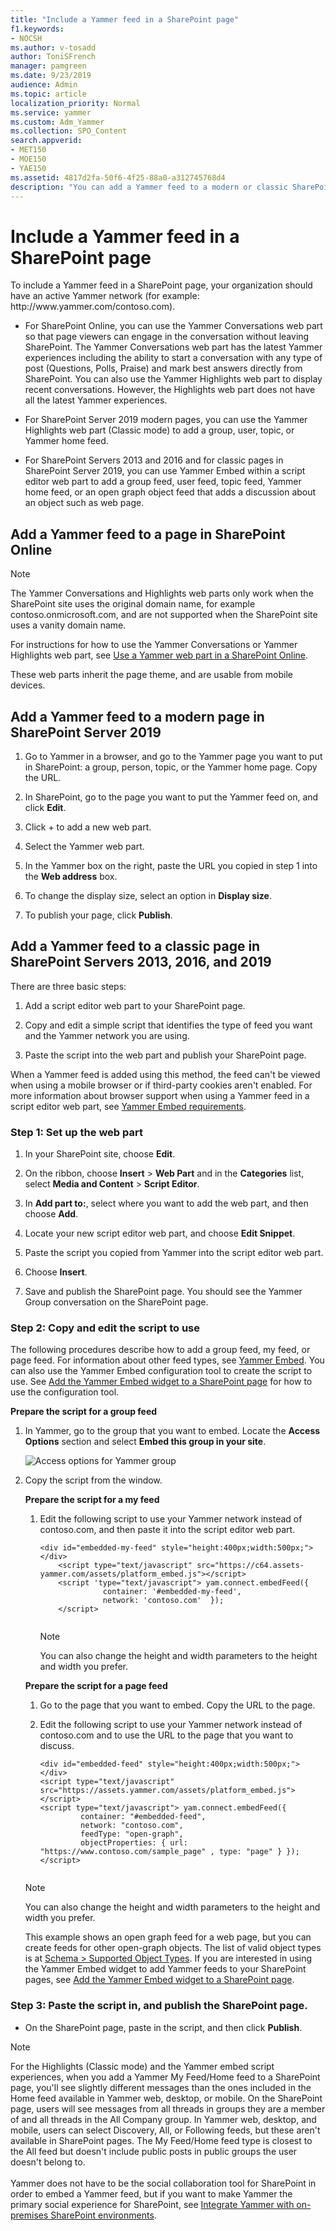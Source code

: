 ```yaml
---
title: "Include a Yammer feed in a SharePoint page"
f1.keywords:
- NOCSH
ms.author: v-tosadd
author: ToniSFrench
manager: pamgreen
ms.date: 9/23/2019
audience: Admin
ms.topic: article
localization_priority: Normal
ms.service: yammer
ms.custom: Adm_Yammer
ms.collection: SPO_Content
search.appverid:
- MET150
- MOE150
- YAE150
ms.assetid: 4817d2fa-50f6-4f25-88a0-a312745768d4
description: "You can add a Yammer feed to a modern or classic SharePoint site page."
---
```


# Include a Yammer feed in a SharePoint page

To include a Yammer feed in a SharePoint page, your organization should have an active Yammer network (for example: http&#58;//www&#46;yammer&#46;com/contoso&#46;com). 

- For SharePoint Online, you can use the Yammer Conversations web part so that page viewers can engage in the conversation without leaving SharePoint.  The Yammer Conversations web part has the latest Yammer experiences including the ability to start a conversation with any type of post (Questions, Polls, Praise) and mark best answers directly from SharePoint. You can also use the Yammer Highlights web part to display recent conversations. However, the Highlights web part does not have all the latest Yammer experiences. 

- For SharePoint Server 2019 modern pages, you can use the Yammer Highlights web part (Classic mode) to add a group, user, topic, or Yammer home feed.

- For SharePoint Servers 2013 and 2016 and for classic pages in SharePoint Server 2019, you can use Yammer Embed within a script editor web part to add a group feed, user feed, topic feed, Yammer home feed, or an open graph object feed that adds a discussion about an object such as web page. 
  
## Add a Yammer feed to a page in SharePoint Online

>[!NOTE]
> The Yammer Conversations and Highlights web parts only work when the SharePoint site uses the original domain name, for example contoso.onmicrosoft.com, and are not supported when the SharePoint site uses a vanity domain name.

For instructions for how to use the Yammer Conversations or Yammer Highlights web part, see [Use a Yammer web part in a SharePoint Online](https://support.office.com/article/a53cfa0c-3d09-42c8-a286-1038a81c59da). 

These web parts inherit the page theme, and are usable from mobile devices. 

## Add a Yammer feed to a modern page in SharePoint Server 2019

1. Go to Yammer in a browser, and go to the Yammer page you want to put in SharePoint: a group, person, topic, or the Yammer home page. Copy the URL. 

2. In SharePoint, go to the page you want to put the Yammer feed on, and click **Edit**.

3. Click + to add a new web part. 

4. Select the Yammer web part.

5. In the Yammer box on the right, paste the URL you copied in step 1 into the **Web address** box.

6. To change the display size, select an option in **Display size**. 

7. To publish your page, click **Publish**.

## Add a Yammer feed to a classic page in SharePoint Servers 2013, 2016, and 2019 
<a name="AddFeed"> </a>

There are three basic steps:

1. Add a script editor web part to your SharePoint page.

2. Copy and edit a simple script that identifies the type of feed you want and the Yammer network you are using.
    
3. Paste the script into the web part and publish your SharePoint page. 

When a Yammer feed is added using this method, the feed can't be viewed when using a mobile browser or if third-party cookies aren't enabled. For more information about browser support when using a Yammer feed in a script editor web part, see [Yammer Embed requirements](https://developer.yammer.com/docs/requirements).
    
### Step 1: Set up the web part 

1. In your SharePoint site, choose **Edit**.
    
2. On the ribbon, choose **Insert** \> **Web Part** and in the **Categories** list, select **Media and Content** \> **Script Editor**. 

3. In **Add part to:**, select where you want to add the web part, and then choose **Add**.   
    
4. Locate your new script editor web part, and choose **Edit Snippet**.
    
5. Paste the script you copied from Yammer into the script editor web part.
    
6. Choose **Insert**.
    
7. Save and publish the SharePoint page. You should see the Yammer Group conversation on the SharePoint page.

### Step 2: Copy and edit the script to use

The following procedures describe how to add a group feed, my feed, or page feed. For information about other feed types, see [Yammer Embed](https://go.microsoft.com/fwlink/?LinkID=524147). You can also use the Yammer Embed configuration tool to create the script to use. See [Add the Yammer Embed widget to a SharePoint page](https://go.microsoft.com/fwlink/?LinkID=525587) for how to use the configuration tool. 
  
 **Prepare the script for a group feed**
  
1. In Yammer, go to the group that you want to embed. Locate the **Access Options** section and select **Embed this group in your site**.
    
    ![Access options for Yammer group](../media/a0bdb091-2d21-4041-adaf-bb66da668c64.png)
  
2. Copy the script from the window.
   
    **Prepare the script for a my feed**
   
    1. Edit the following script to use your Yammer network instead of contoso.com, and then paste it into the script editor web part.
    
       ```
       <div id="embedded-my-feed" style="height:400px;width:500px;"></div> 
           <script type="text/javascript" src="https://c64.assets-yammer.com/assets/platform_embed.js"></script>
           <script 'type="text/javascript"> yam.connect.embedFeed({  
                     container: '#embedded-my-feed',
                     network: 'contoso.com'  });
           </script>
  
       ```

       > [!NOTE]
       > You can also change the height and width parameters to the height and width you prefer. 

    **Prepare the script for a page feed**
  
    1. Go to the page that you want to embed. Copy the URL to the page.
    
    2. Edit the following script to use your Yammer network instead of contoso.com and to use the URL to the page that you want to discuss.
    
       ```
       <div id="embedded-feed" style="height:400px;width:500px;"></div> 
       <script type="text/javascript" src="https://assets.yammer.com/assets/platform_embed.js"></script> 
       <script type="text/javascript"> yam.connect.embedFeed({
                container: "#embedded-feed", 
                network: "contoso.com", 
                feedType: "open-graph", 
                objectProperties: { url: "https://www.contoso.com/sample_page" , type: "page" } }); 
       </script>
  
       ```

      > [!NOTE]
      > You can also change the height and width parameters to the height and width you prefer. 

     This example shows an open graph feed for a web page, but you can create feeds for other open-graph objects. The list of valid object types is at [Schema \> Supported Object Types](https://go.microsoft.com/fwlink/?LinkId=525586). If you are interested in using the Yammer Embed widget to add Yammer feeds to your SharePoint pages, see [Add the Yammer Embed widget to a SharePoint page](https://go.microsoft.com/fwlink/?LinkId=525587).
    
### Step 3: Paste the script in, and publish the SharePoint page. 

- On the SharePoint page, paste in the script, and then click **Publish**.
    
>[!NOTE]
>For the Highlights (Classic mode) and the Yammer embed script experiences, when you add a Yammer My Feed/Home feed to a SharePoint page, you'll see slightly different messages than the ones included in the Home feed available in Yammer web, desktop, or mobile. On the SharePoint page, users will see messages from all threads in groups they are a member of and all threads in the All Company group. In Yammer web, desktop, and mobile, users can select Discovery, All, or Following feeds, but these aren't available in SharePoint pages. The My Feed/Home feed type is closest to the All feed but doesn't include public posts in public groups the user doesn't belong to.<br><br>Yammer does not have to be the social collaboration tool for SharePoint in order to embed a Yammer feed, but if you want to make Yammer the primary social experience for SharePoint, see [Integrate Yammer with on-premises SharePoint environments](https://docs.microsoft.com/sharepoint/administration/integrate-yammer-with-on-premises-sharepoint-server-environments). 
